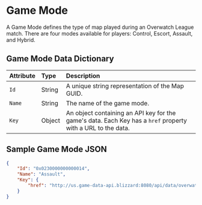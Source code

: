 # Game Mode
A Game Mode defines the type of map played during an Overwatch League match. There are four modes available for players: Control, Escort, Assault, and Hybrid.
## Game Mode Data Dictionary
| Attribute           | Type  | Description |
|:--------------------|:------|:------------|
|`Id`|String|A unique string representation of the Map GUID.|
|`Name`|String|The name of the game mode.|
|`Key`|Object|An object containing an API key for the game's data. Each Key has a `href` property with a URL to the data.|

## Sample Game Mode JSON
```json
{
    "Id": "0x0230000000000014",
    "Name": "Assault",
    "Key": {
        "href": "http://us.game-data-api.blizzard:8080/api/data/overwatch/gamemodes/0x0230000000000014?auth=UYu3k4vrTKIjtIZZ69RNSYVgtvlpVIrt&namespace=1_32_1_0_54356l"
    }
}
```